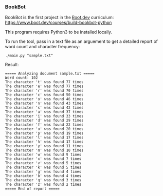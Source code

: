 ### BookBot

BookBot is the first project in the [Boot.dev](https://www.boot.dev/) curriculum:
https://www.boot.dev/courses/build-bookbot-python

This program requires Python3 to be installed locally.

To run the tool, pass in a text file as an arguement to get a detailed report of word count and character frequency:

```
./main.py "sample.txt"
```

Result:

```
===== Analyzing document sample.txt =====
Word count: 102
The character 't' was found 77 times
The character 'e' was found 77 times
The character 'r' was found 70 times
The character 'c' was found 50 times
The character 'o' was found 46 times
The character 'n' was found 43 times
The character 's' was found 42 times
The character 'a' was found 37 times
The character 'i' was found 33 times
The character 'd' was found 29 times
The character 'f' was found 22 times
The character 'u' was found 20 times
The character 'p' was found 19 times
The character 'l' was found 17 times
The character 'h' was found 17 times
The character 'y' was found 11 times
The character 'm' was found 10 times
The character 'w' was found 9 times
The character 'x' was found 7 times
The character 'v' was found 5 times
The character 'k' was found 5 times
The character 'g' was found 4 times
The character 'b' was found 4 times
The character 'q' was found 3 times
The character 'z' was found 2 times
===== End of report =====
```
